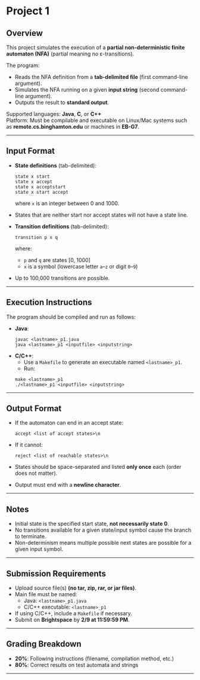 # Project 1

## Overview
This project simulates the execution of a **partial non-deterministic finite automaton (NFA)** (partial meaning no ε-transitions).

The program:
- Reads the NFA definition from a **tab-delimited file** (first command-line argument).
- Simulates the NFA running on a given **input string** (second command-line argument).
- Outputs the result to **standard output**.

Supported languages: **Java**, **C**, or **C++**  
Platform: Must be compilable and executable on Linux/Mac systems such as **remote.cs.binghamton.edu** or machines in **EB-G7**.

---

## Input Format

- **State definitions** (tab-delimited):
  ```
  state x start
  state x accept
  state x acceptstart
  state x start accept
  ```
  where `x` is an integer between 0 and 1000.

- States that are neither start nor accept states will not have a state line.

- **Transition definitions** (tab-delimited):
  ```
  transition p x q
  ```
  where:
  - `p` and `q` are states [0, 1000]
  - `x` is a symbol (lowercase letter `a`–`z` or digit `0`–`9`)

- Up to 100,000 transitions are possible.

---

## Execution Instructions

The program should be compiled and run as follows:

- **Java**:
  ```
  javac <lastname>_p1.java
  java <lastname>_p1 <inputfile> <inputstring>
  ```
- **C/C++**:
  - Use a `Makefile` to generate an executable named `<lastname>_p1`.
  - Run:
  ```
  make <lastname>_p1
  ./<lastname>_p1 <inputfile> <inputstring>
  ```

---

## Output Format

- If the automaton can end in an accept state:
  ```
  accept <list of accept states>\n
  ```
- If it cannot:
  ```
  reject <list of reachable states>\n
  ```

- States should be space-separated and listed **only once** each (order does not matter).
- Output must end with a **newline character**.

---

## Notes

- Initial state is the specified start state, **not necessarily state 0**.
- No transitions available for a given state/input symbol cause the branch to terminate.
- Non-determinism means multiple possible next states are possible for a given input symbol.

---

## Submission Requirements

- Upload source file(s) **(no tar, zip, rar, or jar files)**.
- Main file must be named:
  - Java: `<lastname>_p1.java`
  - C/C++ executable: `<lastname>_p1`
- If using C/C++, include a `Makefile` if necessary.
- Submit on **Brightspace** by **2/9 at 11:59:59 PM**.

---

## Grading Breakdown

- **20%**: Following instructions (filename, compilation method, etc.)
- **80%**: Correct results on test automata and strings

---

